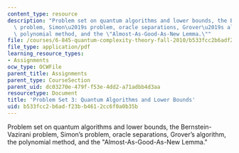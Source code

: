 ```yaml
---
content_type: resource
description: "Problem set on quantum algorithms and lower bounds, the Bernstein-Vazirani\
  \ problem, Simon\u2019s problem, oracle separations, Grover\u2019s algorithm, the\
  \ polynomial method, and the \"Almost-As-Good-As-New Lemma.\""
file: /courses/6-845-quantum-complexity-theory-fall-2010/b533fcc2b6adf23bb4612cc6f0a0b35b_MIT6_845F10_assn03.pdf
file_type: application/pdf
learning_resource_types:
- Assignments
ocw_type: OCWFile
parent_title: Assignments
parent_type: CourseSection
parent_uid: dc03270e-479f-f53e-4dd2-a71adbb4d3aa
resourcetype: Document
title: 'Problem Set 3: Quantum Algorithms and Lower Bounds'
uid: b533fcc2-b6ad-f23b-b461-2cc6f0a0b35b
---
```

Problem set on quantum algorithms and lower bounds, the Bernstein-Vazirani problem, Simon’s problem, oracle separations, Grover’s algorithm, the polynomial method, and the "Almost-As-Good-As-New Lemma."

